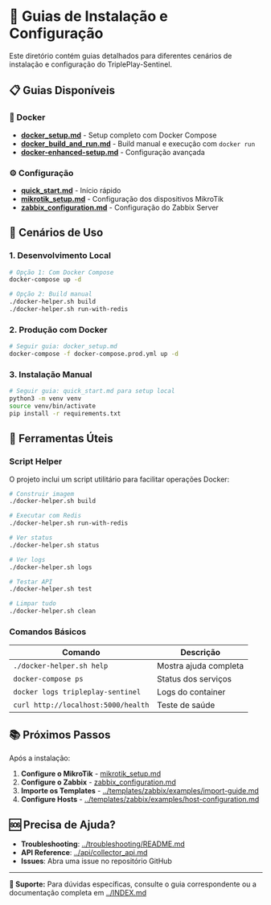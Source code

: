 # 📖 Guias de Instalação e Configuração

Este diretório contém guias detalhados para diferentes cenários de instalação e configuração do TriplePlay-Sentinel.

## 📋 Guias Disponíveis

### 🐳 Docker
- **[docker_setup.md](docker_setup.md)** - Setup completo com Docker Compose
- **[docker_build_and_run.md](docker_build_and_run.md)** - Build manual e execução com `docker run`
- **[docker-enhanced-setup.md](docker-enhanced-setup.md)** - Configuração avançada

### ⚙️ Configuração
- **[quick_start.md](quick_start.md)** - Início rápido
- **[mikrotik_setup.md](mikrotik_setup.md)** - Configuração dos dispositivos MikroTik
- **[zabbix_configuration.md](zabbix_configuration.md)** - Configuração do Zabbix Server

## 🚀 Cenários de Uso

### 1. Desenvolvimento Local
```bash
# Opção 1: Com Docker Compose
docker-compose up -d

# Opção 2: Build manual
./docker-helper.sh build
./docker-helper.sh run-with-redis
```

### 2. Produção com Docker
```bash
# Seguir guia: docker_setup.md
docker-compose -f docker-compose.prod.yml up -d
```

### 3. Instalação Manual
```bash
# Seguir guia: quick_start.md para setup local
python3 -m venv venv
source venv/bin/activate
pip install -r requirements.txt
```

## 🔧 Ferramentas Úteis

### Script Helper
O projeto inclui um script utilitário para facilitar operações Docker:

```bash
# Construir imagem
./docker-helper.sh build

# Executar com Redis
./docker-helper.sh run-with-redis

# Ver status
./docker-helper.sh status

# Ver logs
./docker-helper.sh logs

# Testar API
./docker-helper.sh test

# Limpar tudo
./docker-helper.sh clean
```

### Comandos Básicos

| Comando | Descrição |
|---------|-----------|
| `./docker-helper.sh help` | Mostra ajuda completa |
| `docker-compose ps` | Status dos serviços |
| `docker logs tripleplay-sentinel` | Logs do container |
| `curl http://localhost:5000/health` | Teste de saúde |

## 📚 Próximos Passos

Após a instalação:

1. **Configure o MikroTik** - [mikrotik_setup.md](mikrotik_setup.md)
2. **Configure o Zabbix** - [zabbix_configuration.md](zabbix_configuration.md)
3. **Importe os Templates** - [../templates/zabbix/examples/import-guide.md](../templates/zabbix/examples/import-guide.md)
4. **Configure Hosts** - [../templates/zabbix/examples/host-configuration.md](../templates/zabbix/examples/host-configuration.md)

## 🆘 Precisa de Ajuda?

- **Troubleshooting**: [../troubleshooting/README.md](../troubleshooting/README.md)
- **API Reference**: [../api/collector_api.md](../api/collector_api.md)
- **Issues**: Abra uma issue no repositório GitHub

---

**📧 Suporte:** Para dúvidas específicas, consulte o guia correspondente ou a documentação completa em [../INDEX.md](../INDEX.md)
